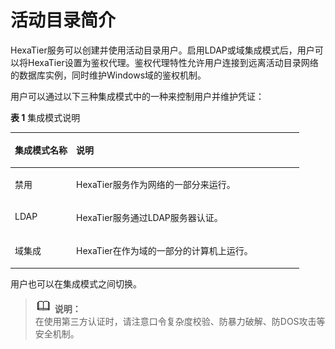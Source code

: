 # 活动目录简介<a name="ZH-CN_TOPIC_0111166491"></a>

HexaTier服务可以创建并使用活动目录用户。启用LDAP或域集成模式后，用户可以将HexaTier设置为鉴权代理。鉴权代理特性允许用户连接到远离活动目录网络的数据库实例，同时维护Windows域的鉴权机制。

用户可以通过以下三种集成模式中的一种来控制用户并维护凭证：

**表 1**  集成模式说明

<a name="zh-cn_topic_0180960107_tbd244fa8a8ec489f88ce11ff53257019"></a>
<table><thead align="left"><tr id="zh-cn_topic_0180960107_r5815f6eed6494a3e84d9d03cd475f5bb"><th class="cellrowborder" valign="top" width="21.19%" id="mcps1.2.3.1.1"><p id="zh-cn_topic_0180960107_zh-cn_topic_0076429677_p933313484526"><a name="zh-cn_topic_0180960107_zh-cn_topic_0076429677_p933313484526"></a><a name="zh-cn_topic_0180960107_zh-cn_topic_0076429677_p933313484526"></a>集成模式名称</p>
</th>
<th class="cellrowborder" valign="top" width="78.81%" id="mcps1.2.3.1.2"><p id="zh-cn_topic_0180960107_a125d6197dac341eea8a1eb440a28c955"><a name="zh-cn_topic_0180960107_a125d6197dac341eea8a1eb440a28c955"></a><a name="zh-cn_topic_0180960107_a125d6197dac341eea8a1eb440a28c955"></a>说明</p>
</th>
</tr>
</thead>
<tbody><tr id="zh-cn_topic_0180960107_r9c704ce6ccbe4ad1b53a85e1aff789cc"><td class="cellrowborder" valign="top" width="21.19%" headers="mcps1.2.3.1.1 "><p id="zh-cn_topic_0180960107_ad919aa56393a4bf8a967287aff9d1af8"><a name="zh-cn_topic_0180960107_ad919aa56393a4bf8a967287aff9d1af8"></a><a name="zh-cn_topic_0180960107_ad919aa56393a4bf8a967287aff9d1af8"></a>禁用</p>
</td>
<td class="cellrowborder" valign="top" width="78.81%" headers="mcps1.2.3.1.2 "><p id="zh-cn_topic_0180960107_ab802dccacb8b40668d8c369429633505"><a name="zh-cn_topic_0180960107_ab802dccacb8b40668d8c369429633505"></a><a name="zh-cn_topic_0180960107_ab802dccacb8b40668d8c369429633505"></a>HexaTier服务作为网络的一部分来运行。</p>
</td>
</tr>
<tr id="zh-cn_topic_0180960107_r62b8fcfa74534e4bbc5f141e1eca0ef2"><td class="cellrowborder" valign="top" width="21.19%" headers="mcps1.2.3.1.1 "><p id="zh-cn_topic_0180960107_zh-cn_topic_0076429677_p733314486523"><a name="zh-cn_topic_0180960107_zh-cn_topic_0076429677_p733314486523"></a><a name="zh-cn_topic_0180960107_zh-cn_topic_0076429677_p733314486523"></a>LDAP</p>
</td>
<td class="cellrowborder" valign="top" width="78.81%" headers="mcps1.2.3.1.2 "><p id="zh-cn_topic_0180960107_zh-cn_topic_0076429677_p173331480527"><a name="zh-cn_topic_0180960107_zh-cn_topic_0076429677_p173331480527"></a><a name="zh-cn_topic_0180960107_zh-cn_topic_0076429677_p173331480527"></a>HexaTier服务通过LDAP服务器认证。</p>
</td>
</tr>
<tr id="zh-cn_topic_0180960107_reb1e42b28cb54f649caebbe929f718e9"><td class="cellrowborder" valign="top" width="21.19%" headers="mcps1.2.3.1.1 "><p id="zh-cn_topic_0180960107_zh-cn_topic_0076429677_p033364865215"><a name="zh-cn_topic_0180960107_zh-cn_topic_0076429677_p033364865215"></a><a name="zh-cn_topic_0180960107_zh-cn_topic_0076429677_p033364865215"></a>域集成</p>
</td>
<td class="cellrowborder" valign="top" width="78.81%" headers="mcps1.2.3.1.2 "><p id="zh-cn_topic_0180960107_zh-cn_topic_0076429677_p433319481520"><a name="zh-cn_topic_0180960107_zh-cn_topic_0076429677_p433319481520"></a><a name="zh-cn_topic_0180960107_zh-cn_topic_0076429677_p433319481520"></a>HexaTier在作为域的一部分的计算机上运行。</p>
</td>
</tr>
</tbody>
</table>

用户也可以在集成模式之间切换。

>![](public_sys-resources/icon-note.gif) **说明：**   
>在使用第三方认证时，请注意口令复杂度校验、防暴力破解、防DOS攻击等安全机制。  

